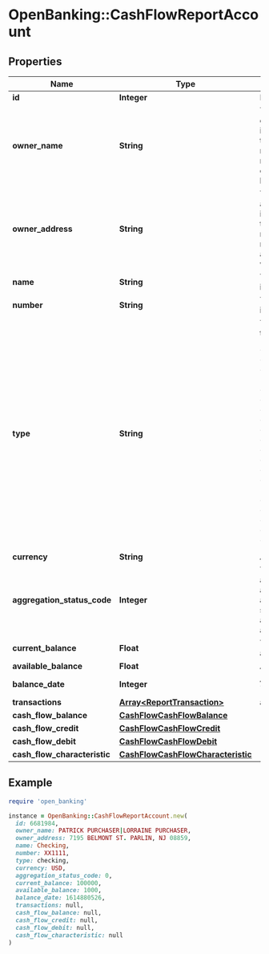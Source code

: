 # OpenBanking::CashFlowReportAccount

## Properties

| Name | Type | Description | Notes |
| ---- | ---- | ----------- | ----- |
| **id** | **Integer** | Finicity account ID | [optional] |
| **owner_name** | **String** | The name(s) of the account owner(s). If the owner information is not available, this field will not appear in the report. If the account has multiple owners then all owners will be listed separated by |. | [optional] |
| **owner_address** | **String** | The mailing address of the account owner(s). If the owner information is not available, this field will not appear in the report. If the account has multiple owners then the address of the primary owner will be listed. | [optional] |
| **name** | **String** | The account name from the institution | [optional] |
| **number** | **String** | The account number from the institution (obfuscated) | [optional] |
| **type** | **String** | The list of supported account types. * &#x60;checking&#x60; * &#x60;savings&#x60; * &#x60;moneyMarket&#x60; * &#x60;cd&#x60; * &#x60;investment&#x60; * &#x60;investmentTaxDeferred&#x60; * &#x60;employeeStockPurchasePlan&#x60; * &#x60;ira&#x60; * &#x60;401k&#x60; * &#x60;roth&#x60; * &#x60;403b&#x60; * &#x60;529&#x60; * &#x60;rollover&#x60; * &#x60;ugma&#x60; * &#x60;utma&#x60; * &#x60;keogh&#x60; * &#x60;457&#x60; * &#x60;401a&#x60; * &#x60;unknown&#x60; * &#x60;mortgage&#x60; * &#x60;loan&#x60; * &#x60;creditCard&#x60; * &#x60;lineOfCredit&#x60; * &#x60;payroll&#x60; * &#x60;studentLoan&#x60; * &#x60;brokerageAccount&#x60; * &#x60;educationSavings&#x60; * &#x60;healthSavingsAccount&#x60; * &#x60;nonTaxableBrokerageAccount&#x60; * &#x60;pension&#x60; * &#x60;profitSharingPlan&#x60; * &#x60;roth401k&#x60; * &#x60;sepIRA&#x60; * &#x60;simpleIRA&#x60; * &#x60;thriftSavingsPlan&#x60; * &#x60;variableAnnuity&#x60; | [optional] |
| **currency** | **String** | A currency code for account | [optional] |
| **aggregation_status_code** | **Integer** | The status of the most recent aggregation attempt for this account (non-zero means the account was not accessed successfully for this report, and additional fields for this account may not be reliable) | [optional] |
| **current_balance** | **Float** | The cleared balance of the account as-of &#x60;balanceDate&#x60; | [optional] |
| **available_balance** | **Float** | Available balance | [optional] |
| **balance_date** | **Integer** | A timestamp showing when the &#x60;balance&#x60; was captured | [optional] |
| **transactions** | [**Array&lt;ReportTransaction&gt;**](ReportTransaction.md) | a list of transaction records | [optional] |
| **cash_flow_balance** | [**CashFlowCashFlowBalance**](CashFlowCashFlowBalance.md) |  | [optional] |
| **cash_flow_credit** | [**CashFlowCashFlowCredit**](CashFlowCashFlowCredit.md) |  | [optional] |
| **cash_flow_debit** | [**CashFlowCashFlowDebit**](CashFlowCashFlowDebit.md) |  | [optional] |
| **cash_flow_characteristic** | [**CashFlowCashFlowCharacteristic**](CashFlowCashFlowCharacteristic.md) |  | [optional] |

## Example

```ruby
require 'open_banking'

instance = OpenBanking::CashFlowReportAccount.new(
  id: 6681984,
  owner_name: PATRICK PURCHASER|LORRAINE PURCHASER,
  owner_address: 7195 BELMONT ST. PARLIN, NJ 08859,
  name: Checking,
  number: XX1111,
  type: checking,
  currency: USD,
  aggregation_status_code: 0,
  current_balance: 100000,
  available_balance: 1000,
  balance_date: 1614880526,
  transactions: null,
  cash_flow_balance: null,
  cash_flow_credit: null,
  cash_flow_debit: null,
  cash_flow_characteristic: null
)
```

